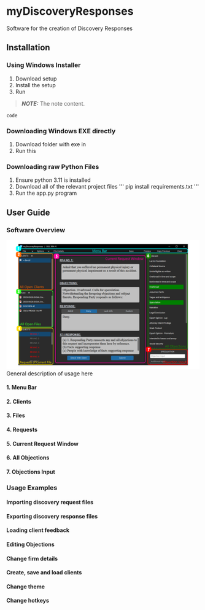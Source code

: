 # myDiscoveryResponses
Software for the creation of Discovery Responses
## Installation
### Using Windows Installer
1. Download setup
2. Install the setup
3. Run
> **_NOTE:_**  The note content.
```
code
```
### Downloading Windows EXE directly
1. Download folder with exe in
2. Run this
### Downloading raw Python Files
1. Ensure python 3.11 is installed
2. Download all of the relevant project files
''' pip install requirements.txt '''
4. Run the app.py program

## User Guide
### Software Overview
![Example Screenshot](./USER_GUIDE_IMAGE.png)
General description of usage here
#### 1. Menu Bar
#### 2. Clients
#### 3. Files
#### 4. Requests
#### 5. Current Request Window
#### 6. All Objections
#### 7. Objections Input

### Usage Examples
#### Importing discovery request files

#### Exporting discovery response files

#### Loading client feedback

#### Editing Objections

#### Change firm details

#### Create, save and load clients

#### Change theme

#### Change hotkeys
